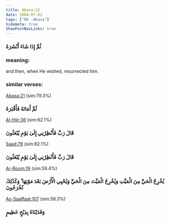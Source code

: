 ```yaml
---
title: Abasa:22
date: 2004-07-03
tags: ["80 .Abasa"]
hidemeta: true 
ShowPostNavLinks: true 
---
```

### ثُمَّ إِذَا شَاءَ أَنْشَرَهُ
### meaning: 
and then, when He wished, resurrected him.
### similar verses: 

[Abasa:21](/80/21) (sim:79.3%)

### ثُمَّ أَمَاتَهُ فَأَقْبَرَهُ

[Al-Hijr:36](/15/36) (sim:62.1%)

### قَالَ رَبِّ فَأَنْظِرْنِي إِلَىٰ يَوْمِ يُبْعَثُونَ

[Saad:79](/38/79) (sim:62.1%)

### قَالَ رَبِّ فَأَنْظِرْنِي إِلَىٰ يَوْمِ يُبْعَثُونَ

[Ar-Room:19](/30/19) (sim:59.4%)

### يُخْرِجُ الْحَيَّ مِنَ الْمَيِّتِ وَيُخْرِجُ الْمَيِّتَ مِنَ الْحَيِّ وَيُحْيِي الْأَرْضَ بَعْدَ مَوْتِهَا ۚ وَكَذَٰلِكَ تُخْرَجُونَ

[As-Saaffaat:107](/37/107) (sim:58.3%)

### وَفَدَيْنَاهُ بِذِبْحٍ عَظِيمٍ
